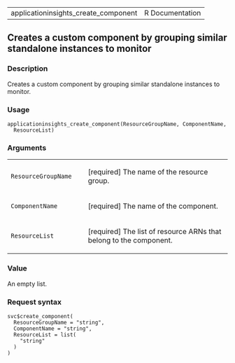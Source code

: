 <table style="width: 100%;">
<tbody>
<tr class="odd">
<td>applicationinsights_create_component</td>
<td style="text-align: right;">R Documentation</td>
</tr>
</tbody>
</table>

## Creates a custom component by grouping similar standalone instances to monitor

### Description

Creates a custom component by grouping similar standalone instances to
monitor.

### Usage

    applicationinsights_create_component(ResourceGroupName, ComponentName,
      ResourceList)

### Arguments

<table>
<colgroup>
<col style="width: 35%" />
<col style="width: 65%" />
</colgroup>
<tbody>
<tr class="odd">
<td><code
id="applicationinsights_create_component_:_ResourceGroupName">ResourceGroupName</code></td>
<td><p>[required] The name of the resource group.</p></td>
</tr>
<tr class="even">
<td><code
id="applicationinsights_create_component_:_ComponentName">ComponentName</code></td>
<td><p>[required] The name of the component.</p></td>
</tr>
<tr class="odd">
<td><code
id="applicationinsights_create_component_:_ResourceList">ResourceList</code></td>
<td><p>[required] The list of resource ARNs that belong to the
component.</p></td>
</tr>
</tbody>
</table>

### Value

An empty list.

### Request syntax

    svc$create_component(
      ResourceGroupName = "string",
      ComponentName = "string",
      ResourceList = list(
        "string"
      )
    )
